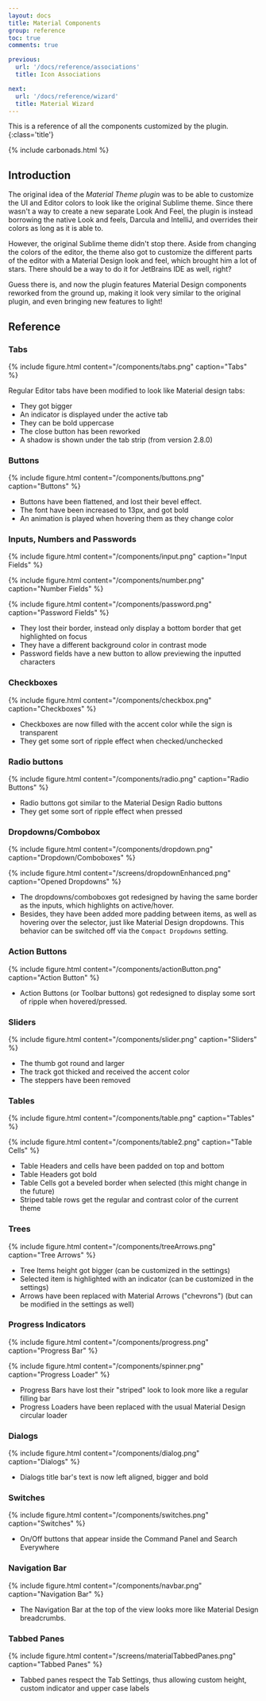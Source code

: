 ```yaml
---
layout: docs
title: Material Components
group: reference
toc: true
comments: true

previous:
  url: '/docs/reference/associations'
  title: Icon Associations

next:
  url: '/docs/reference/wizard'
  title: Material Wizard
---
```


This is a reference of all the components customized by the plugin.
{:class='title'}

{% include carbonads.html %}

## Introduction

The original idea of the _Material Theme plugin_ was to be able to customize the UI and Editor colors to look like the
original Sublime theme. Since there wasn't a way to create a new separate Look And Feel, the plugin is instead borrowing
the native Look and feels, Darcula and IntelliJ, and overrides their colors as long as it is able to.

However, the original Sublime theme didn't stop there. Aside from changing the colors of the editor, the theme also got
to customize the different parts of the editor with a Material Design look and feel, which brought him a lot of stars.
There should be a way to do it for JetBrains IDE as well, right?

Guess there is, and now the plugin features Material Design components reworked from the ground up, making it look very
similar to the original plugin, and even bringing new features to light!

## Reference

### Tabs

{% include figure.html content="/components/tabs.png" caption="Tabs" %}

Regular Editor tabs have been modified to look like Material design tabs:
- They got bigger
- An indicator is displayed under the active tab
- They can be bold uppercase
- The close button has been reworked
- A shadow is shown under the tab strip (from version 2.8.0)

### Buttons

{% include figure.html content="/components/buttons.png" caption="Buttons" %}

- Buttons have been flattened, and lost their bevel effect.
- The font have been increased to 13px, and got bold
- An animation is played when hovering them as they change color

### Inputs, Numbers and Passwords

{% include figure.html content="/components/input.png" caption="Input Fields" %}

{% include figure.html content="/components/number.png" caption="Number Fields" %}

{% include figure.html content="/components/password.png" caption="Password Fields" %}

- They lost their border, instead only display a bottom border that get highlighted on focus
- They have a different background color in contrast mode
- Password fields have a new button to allow previewing the inputted characters

### Checkboxes

{% include figure.html content="/components/checkbox.png" caption="Checkboxes" %}

- Checkboxes are now filled with the accent color while the sign is transparent
- They get some sort of ripple effect when checked/unchecked

### Radio buttons

{% include figure.html content="/components/radio.png" caption="Radio Buttons" %}

- Radio buttons got similar to the Material Design Radio buttons
- They get some sort of ripple effect when pressed

### Dropdowns/Combobox

{% include figure.html content="/components/dropdown.png" caption="Dropdown/Comboboxes" %}

{% include figure.html content="/screens/dropdownEnhanced.png" caption="Opened Dropdowns" %}

- The dropdowns/comboboxes got redesigned by having the same border as the inputs, which highlights on active/hover.
- Besides, they have been added more padding between items, as well as hovering over the selector, just like Material
  Design dropdowns. This behavior can be switched off via the `Compact Dropdowns` setting.

### Action Buttons

{% include figure.html content="/components/actionButton.png" caption="Action Button" %}

- Action Buttons (or Toolbar buttons) got redesigned to display some sort of ripple when hovered/pressed.

### Sliders

{% include figure.html content="/components/slider.png" caption="Sliders" %}

- The thumb got round and larger
- The track got thicked and received the accent color
- The steppers have been removed

### Tables

{% include figure.html content="/components/table.png" caption="Tables" %}

{% include figure.html content="/components/table2.png" caption="Table Cells" %}

- Table Headers and cells have been padded on top and bottom
- Table Headers got bold
- Table Cells got a beveled border when selected (this might change in the future)
- Striped table rows get the regular and contrast color of the current theme

### Trees

{% include figure.html content="/components/treeArrows.png" caption="Tree Arrows" %}

- Tree Items height got bigger (can be customized in the settings)
- Selected item is highlighted with an indicator (can be customized in the settings)
- Arrows have been replaced with Material Arrows ("chevrons") (but can be modified in the settings as well)

### Progress Indicators

{% include figure.html content="/components/progress.png" caption="Progress Bar" %}

{% include figure.html content="/components/spinner.png" caption="Progress Loader" %}

- Progress Bars have lost their "striped" look to look more like a regular filling bar
- Progress Loaders have been replaced with the usual Material Design circular loader

### Dialogs

{% include figure.html content="/components/dialog.png" caption="Dialogs" %}

- Dialogs title bar's text is now left aligned, bigger and bold

### Switches

{% include figure.html content="/components/switches.png" caption="Switches" %}

- On/Off buttons that appear inside the Command Panel and Search Everywhere

### Navigation Bar

{% include figure.html content="/components/navbar.png" caption="Navigation Bar" %}

- The Navigation Bar at the top of the view looks more like Material Design breadcrumbs.

### Tabbed Panes

{% include figure.html content="/screens/materialTabbedPanes.png" caption="Tabbed Panes" %}

- Tabbed panes respect the Tab Settings, thus allowing custom height, custom indicator and upper case labels
